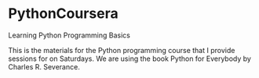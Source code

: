 # PythonCoursera
Learning Python Programming Basics

This is the materials for the Python programming course that I provide sessions for on Saturdays.  We are using the book Python for Everybody by Charles R. Severance.
